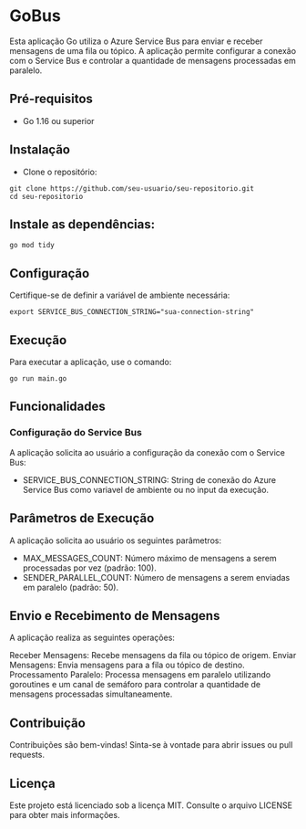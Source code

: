 # GoBus

Esta aplicação Go utiliza o Azure Service Bus para enviar e receber mensagens de uma fila ou tópico. A aplicação permite configurar a conexão com o Service Bus e controlar a quantidade de mensagens processadas em paralelo.

## Pré-requisitos
- Go 1.16 ou superior

## Instalação

- Clone o repositório:
```
git clone https://github.com/seu-usuario/seu-repositorio.git
cd seu-repositorio
```

## Instale as dependências:
```
go mod tidy
 ```

## Configuração
Certifique-se de definir a variável de ambiente necessária:
```
export SERVICE_BUS_CONNECTION_STRING="sua-connection-string"
```

## Execução
Para executar a aplicação, use o comando:
```
go run main.go
```

## Funcionalidades
### Configuração do Service Bus

A aplicação solicita ao usuário a configuração da conexão com o Service Bus:

- SERVICE_BUS_CONNECTION_STRING: String de conexão do Azure Service Bus como variavel de ambiente ou no input da execução.

## Parâmetros de Execução
A aplicação solicita ao usuário os seguintes parâmetros:

- MAX_MESSAGES_COUNT: Número máximo de mensagens a serem processadas por vez (padrão: 100).
- SENDER_PARALLEL_COUNT: Número de mensagens a serem enviadas em paralelo (padrão: 50).

## Envio e Recebimento de Mensagens
A aplicação realiza as seguintes operações:

Receber Mensagens: Recebe mensagens da fila ou tópico de origem.
Enviar Mensagens: Envia mensagens para a fila ou tópico de destino.
Processamento Paralelo: Processa mensagens em paralelo utilizando goroutines e um canal de semáforo para controlar a quantidade de mensagens processadas simultaneamente.

## Contribuição
Contribuições são bem-vindas! Sinta-se à vontade para abrir issues ou pull requests.

## Licença
Este projeto está licenciado sob a licença MIT. Consulte o arquivo LICENSE para obter mais informações.